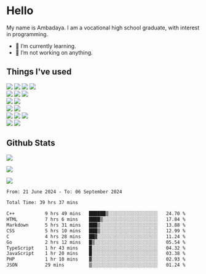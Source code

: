 # Hello

My name is Ambadaya. I am a vocational high school graduate, with interest in programming.

- 🌱 I’m currently learning.
- 🔭 I’m not working on anything.

## Things I've used
<p>
  <img src="https://img.shields.io/badge/HTML5-E34F26?style=for-the-badge&logo=html5&logoColor=white" />
  <img src="https://img.shields.io/badge/CSS-1572B6?style=for-the-badge&logo=css3&logoColor=white" />
  <img src="https://img.shields.io/badge/JavaScript-323330?style=for-the-badge&logo=javascript&logoColor=F7DF1E" />
  <img src="https://img.shields.io/badge/C%23-5C2D91?style=for-the-badge&logo=csharp&logoColor=white" />
  <br />
  <img src="https://img.shields.io/badge/Express%20js-000000?style=for-the-badge&logo=express&logoColor=white" />
  <img src="https://img.shields.io/badge/Jest-C21325?style=for-the-badge&logo=jest&logoColor=white" />
  <img src="https://img.shields.io/badge/React-61DAFB?logo=react&logoColor=000&style=for-the-badge">
  <br />
  <img src="https://img.shields.io/badge/Sass-CC6699?style=for-the-badge&logo=sass&logoColor=white" />
  <img src="https://img.shields.io/badge/Tailwind%20CSS-06B6D4?logo=tailwindcss&logoColor=fff&style=for-the-badge" />
  <br />
  <img src="https://img.shields.io/badge/SQL%20Server-CC2927?style=for-the-badge&logo=microsoft%20sql%20server&logoColor=white" />
  <img src="https://img.shields.io/badge/Apache-D22128?style=for-the-badge&logo=Apache&logoColor=white" />
  <br />
  <img src="https://img.shields.io/badge/Node%20js-339933?style=for-the-badge&logo=nodedotjs&logoColor=white" />
  <img src="https://img.shields.io/badge/pnpm-yellow?style=for-the-badge&logo=pnpm&logoColor=white" />
  <img src="https://img.shields.io/badge/GIT-E44C30?style=for-the-badge&logo=git&logoColor=white" />
  <br />
  <img src="https://img.shields.io/badge/VSCode-0078D4?style=for-the-badge&logo=visual%20studio%20code&logoColor=white" />
  <img src="https://img.shields.io/badge/Visual_Studio-5C2D91?style=for-the-badge&logo=visual%20studio&logoColor=white" />
</p>

## Github Stats
![](https://komarev.com/ghpvc/?username=vorkey&color=41B883&style=for-the-badge)

![](https://github-readme-stats.vercel.app/api?username=vorkey&show_icons=true&theme=vue-dark&include_all_commits=true&count_private=true)

![](https://github-readme-stats.vercel.app/api/top-langs/?username=vorkey&theme=vue-dark&count_private=true&langs_count=6&size_weight=0.75&count_weight=0.25&layout=compact)

<!-- 
- 👯 I’m looking to collaborate on ... 
- 🤔 I’m looking for help with ...
- 💬 Ask me about ...
- 📫 How to reach me: ...
- 😄 Pronouns: ...
- ⚡ Fun fact: ... -->

<!--START_SECTION:waka-->

```txt
From: 21 June 2024 - To: 06 September 2024

Total Time: 39 hrs 37 mins

C++           9 hrs 49 mins   ██████▒░░░░░░░░░░░░░░░░░░   24.70 %
HTML          7 hrs 6 mins    ████▒░░░░░░░░░░░░░░░░░░░░   17.84 %
Markdown      5 hrs 31 mins   ███▒░░░░░░░░░░░░░░░░░░░░░   13.88 %
CSS           5 hrs 10 mins   ███▒░░░░░░░░░░░░░░░░░░░░░   12.99 %
C             4 hrs 28 mins   ██▓░░░░░░░░░░░░░░░░░░░░░░   11.24 %
Go            2 hrs 12 mins   █▒░░░░░░░░░░░░░░░░░░░░░░░   05.54 %
TypeScript    1 hr 43 mins    █░░░░░░░░░░░░░░░░░░░░░░░░   04.32 %
JavaScript    1 hr 20 mins    █░░░░░░░░░░░░░░░░░░░░░░░░   03.38 %
PHP           1 hr 10 mins    ▓░░░░░░░░░░░░░░░░░░░░░░░░   02.93 %
JSON          29 mins         ▒░░░░░░░░░░░░░░░░░░░░░░░░   01.24 %
```

<!--END_SECTION:waka-->
